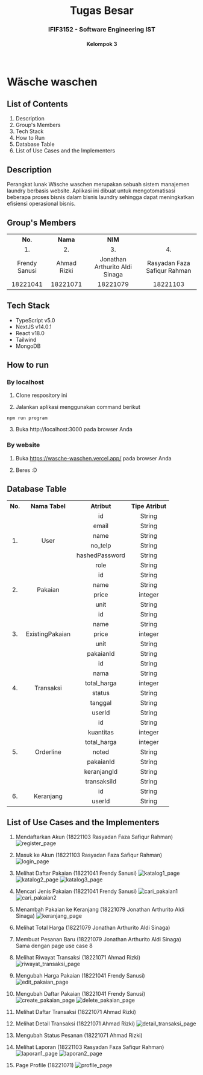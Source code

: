 <h1 align="center">Tugas Besar</h1>
<h3 align="center">IFIF3152 - Software Engineering IST</h3>
<h4 align="center">Kelompok 3</h4>
<br>

# Wäsche waschen

## List of Contents
1. Description
2. Group's Members
3. Tech Stack
4. How to Run
5. Database Table
6. List of Use Cases and the Implementers

## Description
Perangkat lunak Wäsche waschen merupakan sebuah sistem manajemen laundry berbasis website. Aplikasi ini dibuat untuk mengotomatisasi beberapa proses bisnis dalam bisnis laundry sehingga dapat meningkatkan efisiensi operasional bisnis.

## Group's Members
<table>
    <tr align="center">
        <th>No.</th>
        <th>Nama</th>
        <th>NIM</th>
    </tr>
    <tr align="center">
        <td>1.</td>
        <td>2.</td>
        <td>3.</td>
        <td>4.</td>
    </tr>
    <tr align="center">
        <td>Frendy Sanusi</td>
        <td>Ahmad Rizki</td>
        <td>Jonathan Arthurito Aldi Sinaga</td>
        <td>Rasyadan Faza Safiqur Rahman</td>
    </tr>
    <tr align="center">
        <td>18221041</td>
        <td>18221071</td>
        <td>18221079</td>
        <td>18221103</td>
    </tr>
</table>

## Tech Stack
* TypeScript v5.0
* NextJS v14.0.1
* React v18.0
* Tailwind
* MongoDB

## How to run
### By localhost
1. Clone respository ini

2. Jalankan aplikasi menggunakan command berikut
```
npm run program
```

3. Buka http://localhost:3000 pada browser Anda

### By website
1. Buka https://wasche-waschen.vercel.app/ pada browser Anda

2. Beres :D

## Database Table
<table>
    <tr align="center">
        <th>No.</th>
        <th>Nama Tabel</th>
        <th>Atribut</th>
        <th>Tipe Atribut</th>
    </tr>
    <tr align="center">
        <td rowspan="6">1.</td>
        <td rowspan="6">User</td>
        <td>id</td>
        <td>String</td>
    </tr>
    <tr align="center">
        <td>email</td>
        <td>String</td>
    </tr>
    <tr align="center">
        <td>name</td>
        <td>String</td>
    </tr>
    <tr align="center">
        <td>no_telp</td>
        <td>String</td>
    </tr>
    <tr align="center">
        <td>hashedPassword</td>
        <td>String</td>
    </tr>
    <tr align="center">
        <td>role</td>
        <td>String</td>
    </tr>
    <!-- Pakaian -->
    <tr align="center">
        <td rowspan="4">2.</td>
        <td rowspan="4">Pakaian</td>
        <td>id</td>
        <td>String</td>
    </tr>
    <tr align="center">
        <td>name</td>
        <td>String</td>
    </tr>
    <tr align="center">
        <td>price</td>
        <td>integer</td>
    </tr>
    <tr align="center">
        <td>unit</td>
        <td>String</td>
    </tr>
    <!-- ExistingPakaian -->
    <tr align="center">
        <td rowspan="5">3.</td>
        <td rowspan="5">ExistingPakaian</td>
        <td>id</td>
        <td>String</td>
    </tr>
    <tr align="center">
        <td>name</td>
        <td>String</td>
    </tr>
    <tr align="center">
        <td>price</td>
        <td>integer</td>
    </tr>
    <tr align="center">
        <td>unit</td>
        <td>String</td>
    </tr>
    <tr align="center">
        <td>pakaianId</td>
        <td>String</td>
    </tr>
    <!-- Transaksi -->
    <tr align="center">
        <td rowspan="6">4.</td>
        <td rowspan="6">Transaksi</td>
        <td>id</td>
        <td>String</td>
    </tr>
    <tr align="center">
        <td>nama</td>
        <td>String</td>
    </tr>
    <tr align="center">
        <td>total_harga</td>
        <td>integer</td>
    </tr>
    <tr align="center">
        <td>status</td>
        <td>String</td>
    </tr>
    <tr align="center">
        <td>tanggal</td>
        <td>String</td>
    </tr>
    <tr align="center">
        <td>userId</td>
        <td>String</td>
    </tr>
    <!-- Orderline -->
    <tr align="center">
        <td rowspan="7">5.</td>
        <td rowspan="7">Orderline</td>
        <td>id</td>
        <td>String</td>
    </tr>
    <tr align="center">
        <td>kuantitas</td>
        <td>integer</td>
    </tr>
    <tr align="center">
        <td>total_harga</td>
        <td>integer</td>
    </tr>
    <tr align="center">
        <td>noted</td>
        <td>String</td>
    </tr>
    <tr align="center">
        <td>pakaianId</td>
        <td>String</td>
    </tr>
    <tr align="center">
        <td>keranjangId</td>
        <td>String</td>
    </tr>
    <tr align="center">
        <td>transaksiId</td>
        <td>String</td>
    </tr>
    <!-- Keranjang -->
    <tr align="center">
        <td rowspan="2">6.</td>
        <td rowspan="2">Keranjang</td>
        <td>id</td>
        <td>String</td>
    </tr>
    <tr align="center">
        <td>userId</td>
        <td>String</td>
    </tr>
</table>

## List of Use Cases and the Implementers
1. Mendaftarkan Akun (18221103 Rasyadan Faza Safiqur Rahman)
![register_page](docs/register_page.png)

2. Masuk ke Akun (18221103 Rasyadan Faza Safiqur Rahman)
![login_page](docs/login_page.png)

3. Melihat Daftar Pakaian (18221041 Frendy Sanusi)
![katalog1_page](docs/katalog1_page.png)
![katalog2_page](docs/katalog2_page.png)
![katalog3_page](docs/katalog3_page.png)

4. Mencari Jenis Pakaian (18221041 Frendy Sanusi)
![cari_pakaian1](docs/cari_pakaian1_page.png)
![cari_pakaian2](docs/cari_pakaian2_page.png)

5. Menambah Pakaian ke Keranjang (18221079 Jonathan Arthurito Aldi Sinaga)
![keranjang_page](docs/keranjang_page.png)

6. Melihat Total Harga (18221079 Jonathan Arthurito Aldi Sinaga)


7. Membuat Pesanan Baru (18221079 Jonathan Arthurito Aldi Sinaga)
<br>Sama dengan page use case 8

8. Melihat Riwayat Transaksi (18221071 Ahmad Rizki)
![riwayat_transaksi_page](docs/riwayat_transaksi_page.png)

9. Mengubah Harga Pakaian (18221041 Frendy Sanusi)
![edit_pakaian_page](docs/edit_pakaian_page.png)

10. Mengubah Daftar Pakaian (18221041 Frendy Sanusi)
![create_pakaian_page](docs/create_pakaian_page.png)
![delete_pakaian_page](docs/delete_pakaian_page.png)

11. Melihat Daftar Transaksi (18221071 Ahmad Rizki)


12. Melihat Detail Transaksi (18221071 Ahmad Rizki)
![detail_transaksi_page](docs/detail_transaksi_page.png)

13. Mengubah Status Pesanan (18221071 Ahmad Rizki) 
14. Melihat Laporan (18221103 Rasyadan Faza Safiqur Rahman)
![laporan1_page](docs/laporan1_page.png)
![laporan2_page](docs/laporan2_page.png)

15. Page Profile (18221071)
![profile_page](docs/profile_page.png)
